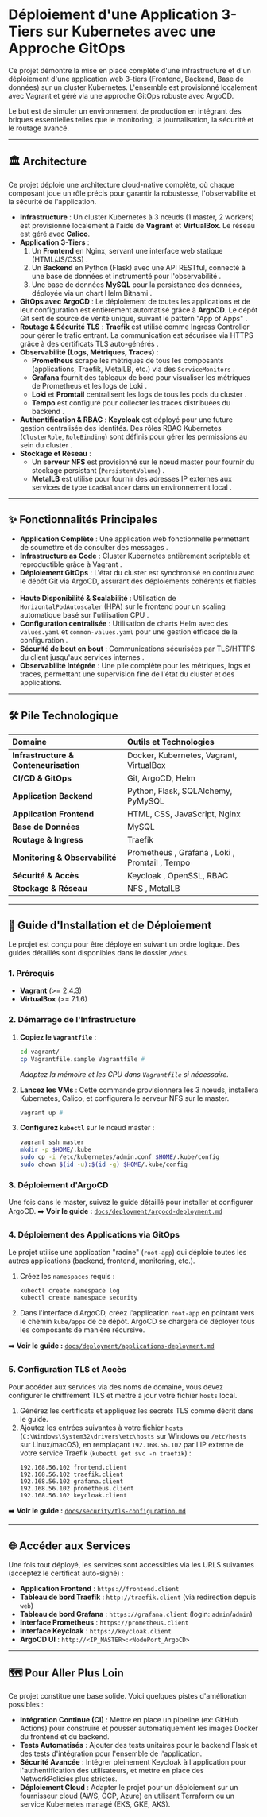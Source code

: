 # Déploiement d'une Application 3-Tiers sur Kubernetes avec une Approche GitOps

Ce projet démontre la mise en place complète d'une infrastructure et d'un déploiement d'une application web 3-tiers (Frontend, Backend, Base de données) sur un cluster Kubernetes. L'ensemble est provisionné localement avec Vagrant et géré via une approche GitOps robuste avec ArgoCD.

Le but est de simuler un environnement de production en intégrant des briques essentielles telles que le monitoring, la journalisation, la sécurité et le routage avancé.

-----

## 🏛️ Architecture

Ce projet déploie une architecture cloud-native complète, où chaque composant joue un rôle précis pour garantir la robustesse, l'observabilité et la sécurité de l'application.

  * **Infrastructure** : Un cluster Kubernetes à 3 nœuds (1 master, 2 workers) est provisionné localement à l'aide de **Vagrant** et **VirtualBox**. Le réseau est géré avec **Calico**.
  * **Application 3-Tiers** :
    1.  Un **Frontend** en Nginx, servant une interface web statique (HTML/JS/CSS) .
    2.  Un **Backend** en Python (Flask) avec une API RESTful, connecté à une base de données et instrumenté pour l'observabilité .
    3.  Une base de données **MySQL** pour la persistance des données, déployée via un chart Helm Bitnami .
  * **GitOps avec ArgoCD** : Le déploiement de toutes les applications et de leur configuration est entièrement automatisé grâce à **ArgoCD**. Le dépôt Git sert de source de vérité unique, suivant le pattern "App of Apps" .
  * **Routage & Sécurité TLS** : **Traefik** est utilisé comme Ingress Controller pour gérer le trafic entrant. La communication est sécurisée via HTTPS grâce à des certificats TLS auto-générés .
  * **Observabilité (Logs, Métriques, Traces)** :
      * **Prometheus** scrape les métriques de tous les composants (applications, Traefik, MetalLB, etc.) via des `ServiceMonitors` .
      * **Grafana** fournit des tableaux de bord pour visualiser les métriques de Prometheus et les logs de Loki .
      * **Loki** et **Promtail** centralisent les logs de tous les pods du cluster .
      * **Tempo** est configuré pour collecter les traces distribuées du backend .
  * **Authentification & RBAC** : **Keycloak** est déployé pour une future gestion centralisée des identités. Des rôles RBAC Kubernetes (`ClusterRole`, `RoleBinding`) sont définis pour gérer les permissions au sein du cluster .
  * **Stockage et Réseau** :
      * Un **serveur NFS** est provisionné sur le nœud master pour fournir du stockage persistant (`PersistentVolume`) .
      * **MetalLB** est utilisé pour fournir des adresses IP externes aux services de type `LoadBalancer` dans un environnement local .

-----

## ✨ Fonctionnalités Principales

  * **Application Complète** : Une application web fonctionnelle permettant de soumettre et de consulter des messages .
  * **Infrastructure as Code** : Cluster Kubernetes entièrement scriptable et reproductible grâce à Vagrant .
  * **Déploiement GitOps** : L'état du cluster est synchronisé en continu avec le dépôt Git via ArgoCD, assurant des déploiements cohérents et fiables .
  * **Haute Disponibilité & Scalabilité** : Utilisation de `HorizontalPodAutoscaler` (HPA) sur le frontend pour un scaling automatique basé sur l'utilisation CPU .
  * **Configuration centralisée** : Utilisation de charts Helm avec des `values.yaml` et `common-values.yaml` pour une gestion efficace de la configuration .
  * **Sécurité de bout en bout** : Communications sécurisées par TLS/HTTPS du client jusqu'aux services internes .
  * **Observabilité Intégrée** : Une pile complète pour les métriques, logs et traces, permettant une supervision fine de l'état du cluster et des applications.

-----

## 🛠️ Pile Technologique

| Domaine | Outils et Technologies |
| :--- | :--- |
| **Infrastructure & Conteneurisation** | Docker, Kubernetes, Vagrant, VirtualBox |
| **CI/CD & GitOps** | Git, ArgoCD, Helm |
| **Application Backend** | Python, Flask, SQLAlchemy, PyMySQL |
| **Application Frontend** | HTML, CSS, JavaScript, Nginx |
| **Base de Données** | MySQL |
| **Routage & Ingress** | Traefik |
| **Monitoring & Observabilité** | Prometheus , Grafana , Loki , Promtail , Tempo |
| **Sécurité & Accès** | Keycloak , OpenSSL, RBAC |
| **Stockage & Réseau** | NFS , MetalLB |

-----

## 🚀 Guide d'Installation et de Déploiement

Le projet est conçu pour être déployé en suivant un ordre logique. Des guides détaillés sont disponibles dans le dossier `/docs`.

### 1\. Prérequis

  * **Vagrant** (\>= 2.4.3)
  * **VirtualBox** (\>= 7.1.6)

### 2\. Démarrage de l'Infrastructure

1.  **Copiez le `Vagrantfile`** :

    ```bash
    cd vagrant/
    cp Vagrantfile.sample Vagrantfile # 
    ```

    *Adaptez la mémoire et les CPU dans `Vagrantfile` si nécessaire.*

2.  **Lancez les VMs** : Cette commande provisionnera les 3 nœuds, installera Kubernetes, Calico, et configurera le serveur NFS sur le master.

    ```bash
    vagrant up # 
    ```

3.  **Configurez `kubectl`** sur le nœud master :

    ```bash
    vagrant ssh master
    mkdir -p $HOME/.kube
    sudo cp -i /etc/kubernetes/admin.conf $HOME/.kube/config
    sudo chown $(id -u):$(id -g) $HOME/.kube/config
    ```

### 3\. Déploiement d'ArgoCD

Une fois dans le master, suivez le guide détaillé pour installer et configurer ArgoCD.
➡️ **Voir le guide :** [`docs/deployment/argocd-deployment.md`](./docs/deployment/argocd-deployment.md)

### 4\. Déploiement des Applications via GitOps

Le projet utilise une application "racine" (`root-app`) qui déploie toutes les autres applications (backend, frontend, monitoring, etc.).

1.  Créez les `namespaces` requis :
    ```bash
    kubectl create namespace log
    kubectl create namespace security
    ```
2.  Dans l'interface d'ArgoCD, créez l'application `root-app` en pointant vers le chemin `kube/apps` de ce dépôt. ArgoCD se chargera de déployer tous les composants de manière récursive.

➡️ **Voir le guide :** [`docs/deployment/applications-deployment.md`](./docs/deployment/applications-deployment.md)

### 5\. Configuration TLS et Accès

Pour accéder aux services via des noms de domaine, vous devez configurer le chiffrement TLS et mettre à jour votre fichier `hosts` local.

1.  Générez les certificats et appliquez les secrets TLS comme décrit dans le guide.
2.  Ajoutez les entrées suivantes à votre fichier `hosts` (`C:\Windows\System32\drivers\etc\hosts` sur Windows ou `/etc/hosts` sur Linux/macOS), en remplaçant `192.168.56.102` par l'IP externe de votre service Traefik (`kubectl get svc -n traefik`) :
    ```
    192.168.56.102 frontend.client
    192.168.56.102 traefik.client
    192.168.56.102 grafana.client
    192.168.56.102 prometheus.client
    192.168.56.102 keycloak.client
    ```

➡️ **Voir le guide :** [`docs/security/tls-configuration.md`](./docs/security/tls-configuration.md)

-----

## 🌐 Accéder aux Services

Une fois tout déployé, les services sont accessibles via les URLS suivantes (acceptez le certificat auto-signé) :

  * **Application Frontend** : `https://frontend.client`
  * **Tableau de bord Traefik** : `http://traefik.client` (via redirection depuis `web`)
  * **Tableau de bord Grafana** : `https://grafana.client` (login: `admin`/`admin`)
  * **Interface Prometheus** : `https://prometheus.client`
  * **Interface Keycloak** : `https://keycloak.client`
  * **ArgoCD UI** : `http://<IP_MASTER>:<NodePort_ArgoCD>`

-----

## 🗺️ Pour Aller Plus Loin

Ce projet constitue une base solide. Voici quelques pistes d'amélioration possibles :

  * **Intégration Continue (CI)** : Mettre en place un pipeline (ex: GitHub Actions) pour construire et pousser automatiquement les images Docker du frontend et du backend.
  * **Tests Automatisés** : Ajouter des tests unitaires pour le backend Flask et des tests d'intégration pour l'ensemble de l'application.
  * **Sécurité Avancée** : Intégrer pleinement Keycloak à l'application pour l'authentification des utilisateurs, et mettre en place des NetworkPolicies plus strictes.
  * **Déploiement Cloud** : Adapter le projet pour un déploiement sur un fournisseur cloud (AWS, GCP, Azure) en utilisant Terraform ou un service Kubernetes managé (EKS, GKE, AKS).


